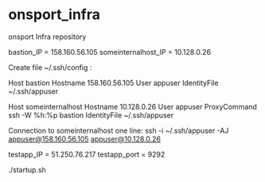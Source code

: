 # onsport_infra
onsport Infra repository

bastion_IP = 158.160.56.105
someinternalhost_IP = 10.128.0.26

Create file ~/.ssh/config :

Host bastion
	Hostname 158.160.56.105
	User appuser
	IdentityFile ~/.ssh/appuser

Host someinternalhost
	Hostname 10.128.0.26
	User appuser
	ProxyCommand ssh -W %h:%p bastion
	IdentityFile ~/.ssh/appuser

Connection to someinternalhost one line:
ssh -i ~/.ssh/appuser -AJ appuser@158.160.56.105 appuser@10.128.0.26

testapp_IP = 51.250.76.217
testapp_port = 9292

./startup.sh
